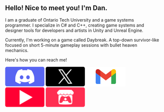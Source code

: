 ## Hello! Nice to meet you! I'm Dan.

I am a graduate of Ontario Tech University and a game systems programmer. I specialize in C# and C++, creating game systems and designer tools for developers and artists in Unity and Unreal Engine.

Currently, I'm working on a game called Daybreak. A top-down survivor-like focused on short 5-minute gameplay sessions with bullet heaven mechanics.

Here's how you can reach me!

[![Link to my Discord](Button_Discord.png "Link to my Discord")](https://discordapp.com/users/634863506319212550)
[![Link to my X](Button_X.png "Link to my X")](https://x.com/Daniel_Fiuk)
[![Link to my Gmail](Button_Gmail.png "Link to my Gmail")](mailto:daniel.fiuk21@gmail.com)
[![Link to my YouTube](Button_YouTube.png "Link to my YouTube")](https://www.youtube.com/@Daniel_Fiuk)
[![Link to my Itch](Button_Itch.png "Link to my Itch")](https://daniel-fiuk.itch.io/)

<!--
**ShockWaveGamer/ShockWaveGamer** is a ✨ _special_ ✨ repository because its `README.md` (this file) appears on your GitHub profile.

Here are some ideas to get you started:

- 🔭 I’m currently working on ...
- 🌱 I’m currently learning ...
- 👯 I’m looking to collaborate on ...
- 🤔 I’m looking for help with ...
- 💬 Ask me about ...
- 📫 How to reach me: ...
- 😄 Pronouns: ...
- ⚡ Fun fact: ...
-->
